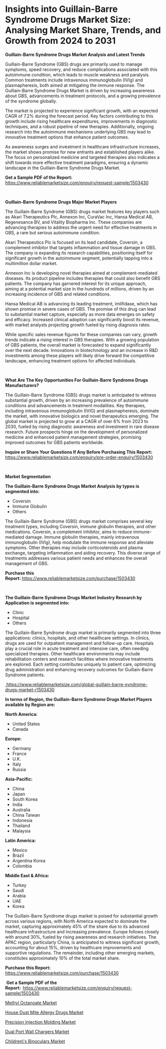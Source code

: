 <p><h1>Insights into Guillain-Barre Syndrome Drugs Market Size: Analysing Market Share, Trends, and Growth from 2024 to 2031</h1></p><p><strong>Guillain-Barre Syndrome Drugs Market Analysis and Latest Trends</strong></p>
<p><p>Guillain-Barre Syndrome (GBS) drugs are primarily used to manage symptoms, speed recovery, and reduce complications associated with this autoimmune condition, which leads to muscle weakness and paralysis. Common treatments include intravenous immunoglobulin (IVIg) and plasmapheresis, both aimed at mitigating the immune response. The Guillain-Barre Syndrome Drugs Market is driven by increasing awareness about GBS, advancements in treatment protocols, and a growing prevalence of the syndrome globally.</p><p>The market is projected to experience significant growth, with an expected CAGR of 7.2% during the forecast period. Key factors contributing to this growth include rising healthcare expenditures, improvements in diagnostic techniques, and a robust pipeline of new therapies. Additionally, ongoing research into the autoimmune mechanisms underlying GBS may lead to innovative treatment options that enhance patient outcomes. </p><p>As awareness surges and investment in healthcare infrastructure increases, the market shows promise for new entrants and established players alike. The focus on personalized medicine and targeted therapies also indicates a shift towards more effective treatment paradigms, ensuring a dynamic landscape in the Guillain-Barre Syndrome Drugs Market.</p></p>
<p><strong>Get a Sample PDF of the Report:&nbsp;</strong> <a href="https://www.reliablemarketsize.com/enquiry/request-sample/1503430?utm_campaign=1175&utm_medium=2&utm_source=Github&utm_content=ia&utm_term=27092024&utm_id=guillain-barre-syndrome-drugs">https://www.reliablemarketsize.com/enquiry/request-sample/1503430</a></p>
<p>&nbsp;</p>
<p><strong>Guillain-Barre Syndrome Drugs Major Market Players</strong></p>
<p><p>The Guillain-Barre Syndrome (GBS) drugs market features key players such as Akari Therapeutics Plc, Annexon Inc, CuraVac Inc, Hansa Medical AB, Regenesance BV, and Vitality Biopharma Inc. These companies are advancing therapies to address the urgent need for effective treatments in GBS, a rare but serious autoimmune condition.</p><p>Akari Therapeutics Plc is focused on its lead candidate, Coversin, a complement inhibitor that targets inflammation and tissue damage in GBS. The company is expanding its research capabilities, positioning itself for significant growth in the autoimmune segment, potentially tapping into a multimillion dollar market.</p><p>Annexon Inc is developing novel therapies aimed at complement-mediated diseases. Its product pipeline includes therapies that could also benefit GBS patients. The company has garnered interest for its unique approach, aiming at a potential market size in the hundreds of millions, driven by an increasing incidence of GBS and related conditions.</p><p>Hansa Medical AB is advancing its leading treatment, imlifidase, which has shown promise in severe cases of GBS. The promise of this drug can lead to substantial market capture, especially as more data emerges on safety and efficacy. Increased clinical adoption can significantly boost its revenue, with market analysts projecting growth fueled by rising diagnosis rates.</p><p>While specific sales revenue figures for these companies can vary, growth trends indicate a rising interest in GBS therapies. With a growing population of GBS patients, the overall market is forecasted to expand significantly over the next decade. Innovations in biotechnology and an increase in R&D investments among these players will likely drive forward the competitive landscape, enhancing treatment options for affected individuals.</p></p>
<p>&nbsp;</p>
<p><strong>What Are The Key Opportunities For Guillain-Barre Syndrome Drugs Manufacturers?</strong></p>
<p><p>The Guillain-Barre Syndrome (GBS) drugs market is anticipated to witness substantial growth, driven by an increasing prevalence of autoimmune conditions and advancements in treatment modalities. Key therapies, including intravenous immunoglobulin (IVIG) and plasmapheresis, dominate the market, with innovative biologics and novel therapeutics emerging. The global market is projected to grow at a CAGR of over 6% from 2023 to 2030, fueled by rising diagnostic awareness and investment in rare disease research. Future prospects hinge on the development of personalized medicine and enhanced patient management strategies, promising improved outcomes for GBS patients worldwide.</p></p>
<p><strong>Inquire or Share Your Questions If Any Before Purchasing This Report:</strong> <a href="https://www.reliablemarketsize.com/enquiry/pre-order-enquiry/1503430?utm_campaign=1175&utm_medium=2&utm_source=Github&utm_content=ia&utm_term=27092024&utm_id=guillain-barre-syndrome-drugs">https://www.reliablemarketsize.com/enquiry/pre-order-enquiry/1503430</a></p>
<p>&nbsp;</p>
<p><strong>Market Segmentation</strong></p>
<p><strong>The Guillain-Barre Syndrome Drugs Market Analysis by types is segmented into:</strong></p>
<p><ul><li>Coversin</li><li>Immune Globulin</li><li>Others</li></ul></p>
<p><p>The Guillain-Barre Syndrome (GBS) drugs market comprises several key treatment types, including Coversin, immune globulin therapies, and other medications. Coversin, a complement inhibitor, aims to reduce immune-mediated damage. Immune globulin therapies, mainly intravenous immunoglobulin (IVIg), help modulate the immune response and alleviate symptoms. Other therapies may include corticosteroids and plasma exchange, targeting inflammation and aiding recovery. This diverse range of treatments addresses various patient needs and enhances the overall management of GBS.</p></p>
<p><strong>Purchase this Report:&nbsp;</strong><a href="https://www.reliablemarketsize.com/purchase/1503430?utm_campaign=1175&utm_medium=2&utm_source=Github&utm_content=ia&utm_term=27092024&utm_id=guillain-barre-syndrome-drugs">https://www.reliablemarketsize.com/purchase/1503430</a></p>
<p>&nbsp;</p>
<p><strong>The Guillain-Barre Syndrome Drugs Market Industry Research by Application is segmented into:</strong></p>
<p><ul><li>Clinic</li><li>Hospital</li><li>Others</li></ul></p>
<p><p>The Guillain-Barre Syndrome drugs market is primarily segmented into three applications: clinics, hospitals, and other healthcare settings. In clinics, drugs are used for outpatient management and follow-up care. Hospitals play a crucial role in acute treatment and intensive care, often needing specialized therapies. Other healthcare environments may include rehabilitation centers and research facilities where innovative treatments are explored. Each setting contributes uniquely to patient care, optimizing drug administration and enhancing recovery outcomes for Guillain-Barre Syndrome patients.</p></p>
<p><a href="https://www.reliablemarketsize.com/global-guillain-barre-syndrome-drugs-market-r1503430?utm_campaign=1175&utm_medium=2&utm_source=Github&utm_content=ia&utm_term=27092024&utm_id=guillain-barre-syndrome-drugs">&nbsp;https://www.reliablemarketsize.com/global-guillain-barre-syndrome-drugs-market-r1503430</a></p>
<p><strong>In terms of Region, the Guillain-Barre Syndrome Drugs Market Players available by Region are:</strong></p>
<p>
    <p> <strong> North America: </strong>
        <ul>
            <li>United States</li>
            <li>Canada</li>
        </ul>
        </p> 
    <p> <strong> Europe: </strong>
        <ul>
            <li>Germany</li>
            <li>France</li>
            <li>U.K.</li>
            <li>Italy</li>
            <li>Russia</li>
        </ul>
        </p> 
    <p> <strong> Asia-Pacific: </strong>
        <ul>
            <li>China</li>
            <li>Japan</li>
            <li>South Korea</li>
            <li>India</li>
            <li>Australia</li>
            <li>China Taiwan</li>
            <li>Indonesia</li>
            <li>Thailand</li>
            <li>Malaysia</li>
        </ul>
        </p> 
    <p> <strong> Latin America: </strong>
        <ul>
            <li>Mexico</li>
            <li>Brazil</li>
            <li>Argentina Korea</li>
            <li>Colombia</li>
        </ul>
        </p> 
    <p> <strong> Middle East & Africa: </strong>
        <ul>
            <li>Turkey</li>
            <li>Saudi</li>
            <li>Arabia</li>
            <li>UAE</li>
            <li>Korea</li>
        </ul>
    </p>
    </p>
<p><p>The Guillain-Barre Syndrome drugs market is poised for substantial growth across various regions, with North America expected to dominate the market, capturing approximately 45% of the share due to its advanced healthcare infrastructure and increasing prevalence. Europe follows closely with around 30%, fueled by rising awareness and research initiatives. The APAC region, particularly China, is anticipated to witness significant growth, accounting for about 15%, driven by healthcare improvements and supportive regulations. The remainder, including other emerging markets, constitutes approximately 10% of the total market share.</p></p>
<p><strong>Purchase this Report: </strong><a href="https://www.reliablemarketsize.com/purchase/1503430?utm_campaign=1175&utm_medium=2&utm_source=Github&utm_content=ia&utm_term=27092024&utm_id=guillain-barre-syndrome-drugs">https://www.reliablemarketsize.com/purchase/1503430</a></p>
<p>&nbsp;<strong>Get a Sample PDF of the Report:&nbsp;&nbsp;</strong><a href="https://www.reliablemarketsize.com/enquiry/request-sample/1503430?utm_campaign=1175&utm_medium=2&utm_source=Github&utm_content=ia&utm_term=27092024&utm_id=guillain-barre-syndrome-drugs">https://www.reliablemarketsize.com/enquiry/request-sample/1503430</a></p>
<p><strong></strong></p>
<p><p><a href="https://www.linkedin.com/pulse/unlocking-growth-potential-market-strategic-analysis-methyl-s5v8e?trackingId=n7jcN1cmSwOHVcwNi5PAdg%3D%3D&utm_campaign=1175&utm_medium=2&utm_source=Github&utm_content=ia&utm_term=27092024&utm_id=guillain-barre-syndrome-drugs">Methyl Octanoate Market</a></p><p><a href="https://github.com/GroverBarry/Market-Research-Report-List-7/blob/main/house-dust-mite-allergy-drugs-market.md?utm_campaign=1175&utm_medium=2&utm_source=Github&utm_content=ia&utm_term=27092024&utm_id=guillain-barre-syndrome-drugs">House Dust Mite Allergy Drugs Market</a></p><p><a href="https://www.linkedin.com/pulse/market-forecasting-change-global-precision-injection-molding-gjmye?trackingId=rxQZplnDSYuWjJheJLy7Dw%3D%3D&utm_campaign=1175&utm_medium=2&utm_source=Github&utm_content=ia&utm_term=27092024&utm_id=guillain-barre-syndrome-drugs">Precision Injection Molding Market</a></p><p><a href="https://issuu.com/reportprime-2/docs/dual-port-wall-chargers-market-size_d664ae83b061f1?utm_campaign=1175&utm_medium=2&utm_source=Github&utm_content=ia&utm_term=27092024&utm_id=guillain-barre-syndrome-drugs">Dual Port Wall Chargers Market</a></p><p><a href="https://issuu.com/reportprime-2/docs/childrens-binoculars-market-size-20_28d07185e0b1c2?utm_campaign=1175&utm_medium=2&utm_source=Github&utm_content=ia&utm_term=27092024&utm_id=guillain-barre-syndrome-drugs">Children\'s Binoculars Market</a></p></p>